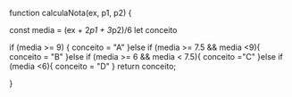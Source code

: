 function calculaNota(ex, p1, p2) {
  
  
  const media = (ex + 2*p1 + 3*p2)/6
  let conceito
  
  if (media >= 9) {
    conceito = "A"
  }else if (media >= 7.5 && media <9){
    conceito = "B"
  }else if (media >= 6 && media < 7.5){
    conceito ="C"
  }else if (media <6){
    conceito = "D"
  }
  return conceito;
  

}